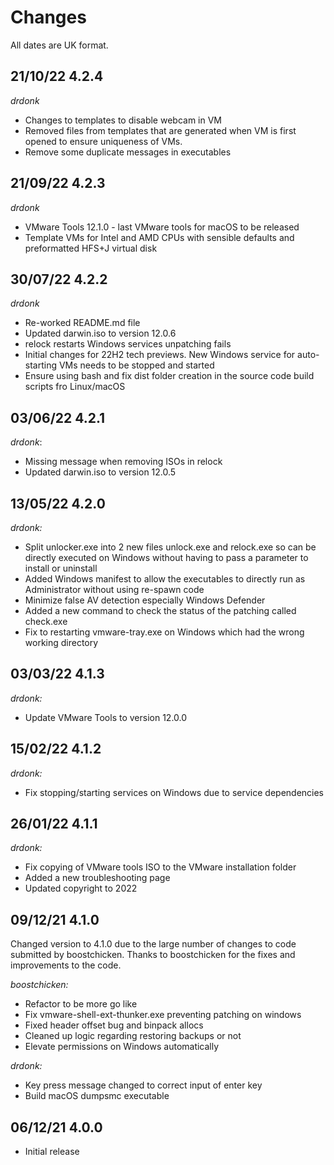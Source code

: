 # Changes

All dates are UK format.
## 21/10/22 4.2.4
_drdonk_
* Changes to templates to disable webcam in VM
* Removed files from templates that are generated when VM is first opened to ensure uniqueness of VMs.
* Remove some duplicate messages in executables

## 21/09/22 4.2.3
_drdonk_
* VMware Tools 12.1.0 - last VMware tools for macOS to be released
* Template VMs for Intel and AMD CPUs with sensible defaults and preformatted HFS+J virtual disk

## 30/07/22 4.2.2
_drdonk_
* Re-worked README.md file
* Updated darwin.iso to version 12.0.6
* relock restarts Windows services unpatching fails
* Initial changes for 22H2 tech previews. New Windows service for auto-starting VMs needs to be stopped and started
* Ensure using bash and fix dist folder creation in the source code build scripts fro Linux/macOS

## 03/06/22 4.2.1
_drdonk_:
* Missing message when removing ISOs in relock
* Updated darwin.iso to version 12.0.5

## 13/05/22 4.2.0
_drdonk:_
* Split unlocker.exe into 2 new files unlock.exe and relock.exe so can be directly executed on Windows without 
having to pass a parameter to install or uninstall
* Added Windows manifest to allow the executables to directly run as Administrator without using re-spawn code 
* Minimize false AV detection especially Windows Defender
* Added a new command to check the status of the patching called check.exe
* Fix to restarting vmware-tray.exe on Windows which had the wrong working directory

## 03/03/22 4.1.3
_drdonk:_
* Update VMware Tools to version 12.0.0

## 15/02/22 4.1.2

_drdonk:_
* Fix stopping/starting services on Windows due to service dependencies

## 26/01/22 4.1.1

_drdonk:_
* Fix copying of VMware tools ISO to the VMware installation folder
* Added a new troubleshooting page
* Updated copyright to 2022

## 09/12/21 4.1.0

Changed version to 4.1.0 due to the large number of changes to code submitted by boostchicken. 
Thanks to boostchicken for the fixes and improvements to the code.

_boostchicken:_
* Refactor to be more go like
* Fix vmware-shell-ext-thunker.exe preventing patching on windows
* Fixed header offset bug and binpack allocs
* Cleaned up logic regarding restoring backups or not
* Elevate permissions on Windows automatically

_drdonk:_
* Key press message changed to correct input of enter key
* Build macOS dumpsmc executable

## 06/12/21 4.0.0
* Initial release

